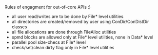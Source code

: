 
Rules of engagment for out-of-core APIs :)
* all user read/writes are to be done by File* level utilities
* all directories are created/removed by user using ConDir/ConDistDir classes
* all file allocations are done through FileAlloc utilities
* spmd blocks are allowed only at File* level utilities, none in Data* level
* parallel pool size-checs at File* level
* check/set/clean dirty flag only in File* level utilities

